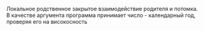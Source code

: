 Локальное родственное закрытое взаимодействие родителя и потомка. В качестве аргумента программа принимает  число - календарный год, проверяя его на високосность

